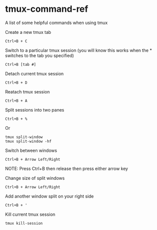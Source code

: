 # tmux-command-ref
A list of some helpful commands when using tmux

Create a new tmux tab
```
Ctrl+B + C
```

Switch to a particular tmux session (you will know this works when the * switches to the tab you specified)
```
Ctrl+B [tab #]
```

Detach current tmux session
```
Ctrl+B + D
```

Reatach tmux session
```
Ctrl+B + A
```

Split sessions into two panes
```
Ctrl+B + %
```
Or
```
tmux split-window
tmux split-window -hf
```

Switch between windows
```
Ctrl+B + Arrow Left/Right
```
NOTE: Press Ctrl+B then release then press either arrow key

Change size of split windows
```
Ctrl+B + Arrow Left/Right
```

Add another window split on your right side
```
Ctrl+B + '
```


Kill current tmux session
```
tmux kill-session
```
